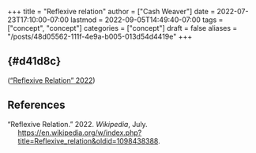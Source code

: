 +++
title = "Reflexive relation"
author = ["Cash Weaver"]
date = 2022-07-23T17:10:00-07:00
lastmod = 2022-09-05T14:49:40-07:00
tags = ["concept", "concept"]
categories = ["concept"]
draft = false
aliases = "/posts/48d05562-111f-4e9a-b005-013d54d4419e"
+++

##  {#d41d8c}

(<a href="#citeproc_bib_item_1">“Reflexive Relation” 2022</a>)

## References

<style>.csl-entry{text-indent: -1.5em; margin-left: 1.5em;}</style><div class="csl-bib-body">
  <div class="csl-entry"><a id="citeproc_bib_item_1"></a>“Reflexive Relation.” 2022. <i>Wikipedia</i>, July. <a href="https://en.wikipedia.org/w/index.php?title=Reflexive_relation&oldid=1098438388">https://en.wikipedia.org/w/index.php?title=Reflexive_relation&#38;oldid=1098438388</a>.</div>
</div>
